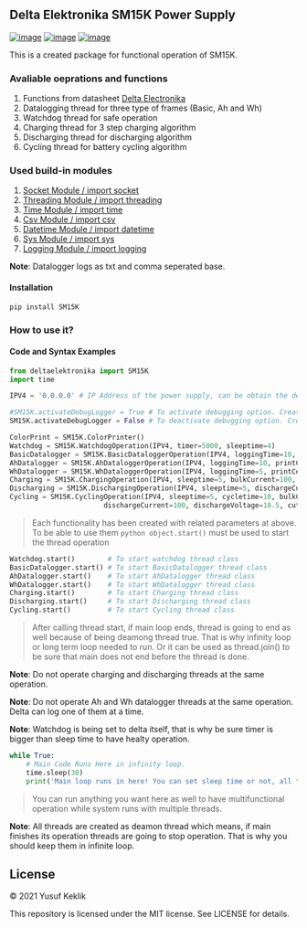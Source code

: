 ## Delta Elektronika SM15K Power Supply


[![image](https://img.shields.io/badge/Python-v.3.9.1-blue)](https://www.python.org/downloads/)
[![image](https://img.shields.io/badge/GitHUB-SM15K-green)](https://github.com/keklikyusuf/DeltaElektronika)
[![image](https://img.shields.io/badge/Pypi-SM15K-red)](https://pypi.org/project/SM15K/)


This is a created package for functional operation of SM15K.

### Avaliable oeprations and functions
1. Functions from datasheet [Delta Electronika](https://www.delta-elektronika.nl/upload/MANUAL_ETHERNET_AND_SEQUENCER_PROGRAMMING_SM15K.pdf)
2. Datalogging thread for three type of frames (Basic, Ah and Wh)
3. Watchdog thread for safe operation
4. Charging thread for 3 step charging algorithm
5. Discharging thread for discharging algorithm
6. Cycling thread for battery cycling algorithm

### Used build-in modules
1. [Socket Module / import socket](https://docs.python.org/3/library/socket.htmll)
2. [Threading Module / import threading](https://docs.python.org/3/library/threading.html)
3. [Time Module / import time](https://docs.python.org/3/library/time.html)
4. [Csv Module / import csv](https://docs.python.org/3/library/csv.html)
5. [Datetime Module / import datetime](https://docs.python.org/3/library/datetime.html)
6. [Sys Module / import sys](https://docs.python.org/3/library/sys.html)
7. [Logging Module / import logging](https://docs.python.org/3/howto/logging.html)

__Note__: Datalogger logs as txt and comma seperated base.

#### Installation
```pip install SM15K```


### How to use it?
#### Code and Syntax Examples
```python
from deltaelektronika import SM15K
import time
```

```python
IPV4 = '0.0.0.0' # IP Address of the power supply, can be obtain the device itself.

#SM15K.activateDebugLogger = True # To activate debugging option. Creates systemlog file and logs everything
SM15K.activateDebugLogger = False # To deactivate debugging option. Creates systemlog file and logs everything

ColorPrint = SM15K.ColorPrinter()
Watchdog = SM15K.WatchdogOperation(IPV4, timer=5000, sleeptime=4)                               # Be sure timer is higher than sleeptime of the thread
BasicDatalogger = SM15K.BasicDataloggerOperation(IPV4, loggingTime=10, printColor= 'purple')    # Default color is green, available colors are: purple, blue, cyan, green, yellow, red and normal
AhDatalogger = SM15K.AhDataloggerOperation(IPV4, loggingTime=10, printColor= 'red')             # Default color is green, available colors are: purple, blue, cyan, green, yellow, red and normal
WhDatalogger = SM15K.WhDataloggerOperation(IPV4, loggingTime=5, printColor='blue')              # Default color is green, available colors are: purple, blue, cyan, green, yellow, red and normal
Charging = SM15K.ChargingOperation(IPV4, sleeptime=5, bulkCurrent=100, bulkVoltage= 14.5, floatVoltage=13.8, floatTime=300 )
Discharging = SM15K.DischargingOperation(IPV4, sleeptime=5, dischargeCurrent=100, dischargeVoltage=10.5, cutoffCurrent=2)
Cycling = SM15K.CyclingOperation(IPV4, sleeptime=5, cycletime=10, bulkCurrent=100, bulkVoltage=14.5, floatVoltage=13.8, floatTime=300,
                       dischargeCurrent=100, dischargeVoltage=10.5, cutoffCurrent=2, restTime=30)
```
> Each functionality has been created with related parameters at above.  
> To be able to use them ```python object.start()``` must be used to start the thread operation
```python
Watchdog.start()        # To start watchdog thread class
BasicDatalogger.start() # To start BasicDatalogger thread class
AhDatalogger.start()    # To start AhDatalogger thread class
WhDatalogger.start()    # To start WhDatalogger thread class
Charging.start()        # To start Charging thread class
Discharging.start()     # To start Discharging thread class
Cycling.start()         # To start Cycling thread class
```
> After calling thread start, if main loop ends, thread is going to end as well
> because of being deamong thread true. That is why infinity loop or long term loop needed to run.
> Or it can be used as thread.join() to be sure that main does not end before the thread is done.

__Note__: Do not operate charging and discharging threads at the same operation.

__Note__: Do not operate Ah and Wh datalogger threads at the same operation. Delta can log one of them at a time.

__Note__: Watchdog is being set to delta itself, that is why be sure timer is bigger than sleep time to have healty operation.

```python
while True:
    # Main Code Runs Here in infinity loop.
    time.sleep(30)
    print('Main loop runs in here! You can set sleep time or not, all threads are going to run when their sleep time is done!')
```
> You can run anything you want here as well to have multifunctional operation while system runs with multiple threads.
>
__Note__: All threads are created as deamon thread which means, if main finishes its operation
threads are going to stop operation. That is why you should keep them in infinite loop.

## License

© 2021 Yusuf Keklik

This repository is licensed under the MIT license. See LICENSE for details.
